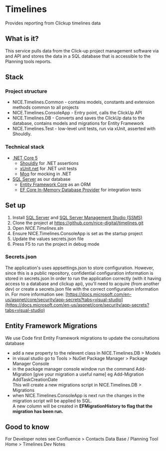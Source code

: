 # Timelines
Provides reporting from Clickup timelines data

## What is it?
This service pulls data from the Click-up project management software via and API and stores the data in a SQL database that is accessible to the Planning tools reports.

## Stack
### Project structure
- NICE.Timelines.Common - contains models, constants and extension methods common to all projects
- NICE.Timelines.ConsoleApp - Entry point, calls the ClickUp API
- NICE.Timelines.DB - Converts and saves the ClickUp data to the database, contains models and migrations for Entity Framework
- NICE.Timelines.Test - low-level unit tests, run via xUnit, asserted with Shouldly.

### Technical stack
- [.NET Core 5](https://github.com/dotnet/core/tree/main/release-notes/5.0)
	- [Shouldly](https://github.com/shouldly/shouldly) for .NET assertions
	- [xUnit.net](https://xunit.github.io/) for .NET unit tests
	- [Moq](https://github.com/moq/moq4) for mocking in .NET
- [SQL Server](https://www.microsoft.com/en-gb/sql-server/sql-server-2017) as our database
    - [Entity Framework Core](https://github.com/aspnet/EntityFrameworkCore) as an ORM
    - [EF Core In-Memory Database Provider](https://docs.microsoft.com/en-us/ef/core/providers/in-memory/) for integration tests

## Set up
1. Install [SQL Server](https://www.microsoft.com/sql-server) and [SQL Server Management Studio (SSMS)](https://docs.microsoft.com/sql/ssms/download-sql-server-management-studio-ssms)
2. Clone the project at https://github.com/nice-digital/timelines.git
3. Open *NICE.Timelines.sln*
4. Ensure NICE.Timelines.ConsoleApp is set as the startup project
5. Update the values secrets.json file
6. Press F5 to run the project in debug mode

### Secrets.json
The application's uses appsettings.json to store configuration. However, since this is a public repository, confidential configuration information is stored in secrets.json
In order to run the application correctly (with it having access to a database and clickup api), you'll need to acquire (from another dev) or create a secrets.json file with the correct configuration information in. For more  information see: [https://docs.microsoft.com/en-us/aspnet/core/security/app-secrets?tabs=visual-studio](https://docs.microsoft.com/en-us/aspnet/core/security/app-secrets?tabs=visual-studio)

## Entity Framework Migrations
We use Code first Entity Framework migrations to update the consultations database  
 - add a new property to the relevent class in NICE.Timelines.DB > Models
 - in visual studio go to Tools > NuGet Package Manager > Package Manager Console
 - in the package manager console window run the command Add-Migration [give your migration a useful name] eg Add-Migration AddTaskCreationDate  
	This will create a new migrations script in NICE.Timelines.DB > Migrations
 - when NICE.Timelines.ConsoleApp is next run the changes in the migration script will be applied to SQL.   
 	A new column will be created in __EFMigrationHistory to flag that the migration has been run.__

## Good to know
For Developer notes see Confluence > Contacts Data Base / Planning Tool Home > Timelines Dev Notes